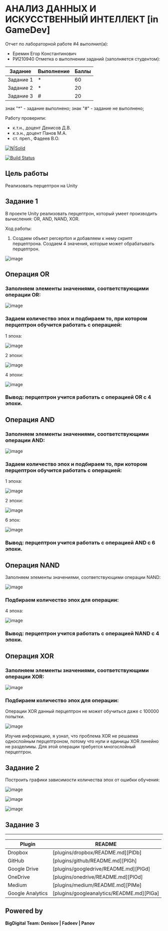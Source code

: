 # АНАЛИЗ ДАННЫХ И ИСКУССТВЕННЫЙ ИНТЕЛЛЕКТ [in GameDev]
Отчет по лабораторной работе #4 выполнил(а):
- Еремин Егор Константинович
- РИ210940
Отметка о выполнении заданий (заполняется студентом):

| Задание | Выполнение | Баллы |
| ------ | ------ | ------ |
| Задание 1 | * | 60 |
| Задание 2 | * | 20 |
| Задание 3 | # | 20 |

знак "*" - задание выполнено; знак "#" - задание не выполнено;

Работу проверили:
- к.т.н., доцент Денисов Д.В.
- к.э.н., доцент Панов М.А.
- ст. преп., Фадеев В.О.

[![N|Solid](https://cldup.com/dTxpPi9lDf.thumb.png)](https://nodesource.com/products/nsolid)

[![Build Status](https://travis-ci.org/joemccann/dillinger.svg?branch=master)](https://travis-ci.org/joemccann/dillinger)

## Цель работы
Реализовать перцептрон на Unity

## Задание 1
В проекте Unity реализовать перцептрон, который умеет производить вычисления:
OR, AND, NAND, XOR.

Ход работы:

1. Создаем объект perceprton и добавляем к нему скрипт перцептрона. Создаем 4 значения, которые может обрабатывать перцептрон.

![image](https://user-images.githubusercontent.com/102966721/204113979-77d36423-63d1-4f92-b9c3-7f156c2cd79d.png)

## Операция OR

### Заполняем элементы значениями, соответствующими операции OR:

![image](https://user-images.githubusercontent.com/102966721/204113830-ccb62307-861f-4583-930c-b2323c1323eb.png)


### Задаем количество эпох и подбираем то, при котором перцептрон обучится работать с операцией: 

1 эпоха:

![image](https://user-images.githubusercontent.com/102966721/204113815-4cae8670-7f71-4287-972d-d72f2878cd9a.png)

2 эпохи:

![image](https://user-images.githubusercontent.com/102966721/204113935-3aa5f1a7-1fc9-4b36-ac45-3d50c7426a51.png)

4 эпохи:

![image](https://user-images.githubusercontent.com/102966721/204113948-169b323f-8d7a-4385-86ee-835d89f26ab6.png)

### Вывод: перцептрон учится работать с операцией OR с 4 эпохи.

## Операция AND 

### Заполняем элементы значениями, соответствующими операции AND:

![image](https://user-images.githubusercontent.com/102966721/204114044-651fd31d-f2c9-45d3-9ef5-dfd52cd302e1.png)

### Задаем количество эпох и подбираем то, при котором перцептрон обучится работать с операцией:

1 эпоха:

![image](https://user-images.githubusercontent.com/102966721/204114059-3a7f355c-b53e-45bc-85cb-a29d12e08214.png)

2 эпохи:

![image](https://user-images.githubusercontent.com/102966721/204114081-c18dd47c-22ea-434c-8113-9a92dbd6daef.png)

6 эпох:

![image](https://user-images.githubusercontent.com/102966721/204114117-2f0c11c0-8213-4228-9f2a-4e7dd59a0f31.png)

### Вывод: перцептрон учится работать с операцией AND с 6 эпохи.

## Операция NAND

Заполняем элементы значениями, соответствующими операции NAND:

![image](https://user-images.githubusercontent.com/102966721/204114148-20aed3d7-38ce-462b-8ae3-fde46fbbeb3e.png)

### Подбираем количество эпох для операции:

4 эпохa:

![image](https://user-images.githubusercontent.com/102966721/204114175-80abdf4d-dd9b-413c-ba2d-91f8a9973021.png)

### Вывод: перцептрон учится работать с операцией NAND с 4 эпохи.

## Операция XOR

### Заполняем элементы значениями, соответствующими операции XOR:

![image](https://user-images.githubusercontent.com/102966721/204114199-9c2efee0-4b4f-489d-9b45-3cecd5f42fb9.png)

### Подбираем количество эпох для операции:

Операции XOR данный перцептрон не может обучиться даже с 100000 попытки.

![image](https://user-images.githubusercontent.com/102966721/204114682-51de1958-9dcd-4df6-805a-02d2b4405a7d.png)


Изучив информацию, я узнал, что проблема XOR не решаема однослойным перцептроном, потому что нули и единицы XOR линейно не разделимы. Для этой операции требуется многослойный перцептрон. 

## Задание 2

Построить графики зависимости количества эпох от ошибки обучения:

![image](https://user-images.githubusercontent.com/102966721/204115572-bff62ed9-7655-484b-9d1d-8e73403079b9.png)

![image](https://user-images.githubusercontent.com/102966721/204115706-ff92aa7b-6af5-47f3-b5ef-16c068d3e154.png)

![image](https://user-images.githubusercontent.com/102966721/204115789-42223a03-4e11-4b0f-b99e-3e4a386ebf63.png)

## Задание 3
---

| Plugin | README |
| ------ | ------ |
| Dropbox | [plugins/dropbox/README.md][PlDb] |
| GitHub | [plugins/github/README.md][PlGh] |
| Google Drive | [plugins/googledrive/README.md][PlGd] |
| OneDrive | [plugins/onedrive/README.md][PlOd] |
| Medium | [plugins/medium/README.md][PlMe] |
| Google Analytics | [plugins/googleanalytics/README.md][PlGa] |

## Powered by

**BigDigital Team: Denisov | Fadeev | Panov**

